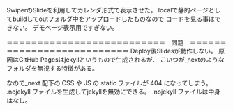 SwiperのSlideを利用してカレンダ形式で表示させた。
localで静的ページとしてbuildしてoutフォルダ中をアップロードしたものなので
コードを見る事はできない。
デモページ表示用ですぎない。

＝＝＝＝＝＝＝＝＝＝＝＝＝＝＝＝＝＝＝＝＝＝＝＝＝＝　問題　＝＝＝＝＝＝＝＝＝＝＝＝＝＝＝＝＝＝＝＝＝＝＝＝＝＝
Deploy後Slidesが動作しない。
原因はGitHub Pagesはjekyllというもので生成されるが、
こいつが_nextのようなフォルダを無視する特徴がある。

なので_next 配下の CSS や JS の static ファイルが 404 になってしまう。
.nojekyll ファイルを生成してjekyllを無効にできる。
.nojekyll ファイルは中身はなし。
